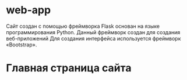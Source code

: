 # web-app
Сайт создан с помощью фреймворка Flask основан на языке программирования Python. Данный фреймворк создан для создания веб-приложений  Для создания интерфейса используется фреймворк «Bootstrap».
# Главная страница сайта
